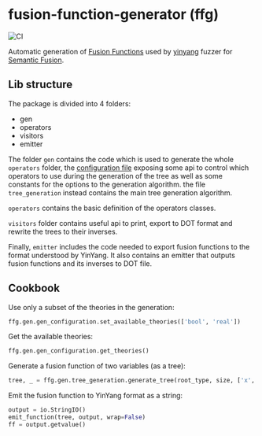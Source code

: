 # fusion-function-generator (ffg)

![CI](https://github.com/nicdard/fusion-function-generator/actions/workflows/ci.yml/badge.svg)

Automatic generation of [Fusion Functions](https://yinyang.readthedocs.io/en/latest/fusion.html#fusion-functions) 
used by 
[yinyang](https://yinyang.readthedocs.io/en/latest/index.html) fuzzer for [Semantic Fusion](https://yinyang.readthedocs.io/en/latest/fusion.html).

## Lib structure

The package is divided into 4 folders:
* gen
* operators
* visitors
* emitter

The folder `gen` contains the code which is used to generate the whole
`operators` folder, the [configuration file](ffg/gen/gen_configuration.py) exposing some api to control which operators to use during the generation of the tree as well as some constants for the options to the generation algorithm.
the file `tree_generation` instead contains the main tree generation algorithm.

`operators` contains the basic definition of the operators classes.

`visitors` folder contains useful api to print, export to DOT format and rewrite the trees to their inverses.

Finally, `emitter` includes the code needed to export fusion functions to the format understood by YinYang. It also contains an emitter that outputs fusion functions and its inverses to DOT file.

## Cookbook

Use only a subset of the theories in the generation:
```python
ffg.gen.gen_configuration.set_available_theories(['bool', 'real'])
```

Get the available theories:
```python
ffg.gen.gen_configuration.get_theories()
```

Generate a fusion function of two variables (as a tree):
```python
tree, _ = ffg.gen.tree_generation.generate_tree(root_type, size, ['x', 'y'], 'z')
```

Emit the fusion function to YinYang format as a string:
```python
output = io.StringIO()
emit_function(tree, output, wrap=False)
ff = output.getvalue()
```


